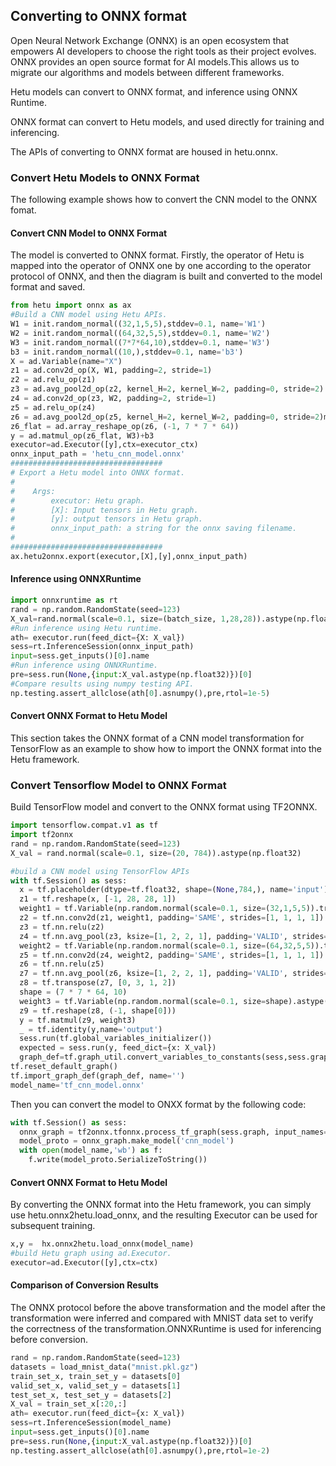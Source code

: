 ## Converting to ONNX format

Open Neural Network Exchange (ONNX) is an open ecosystem that empowers AI developers to choose the right tools as their project evolves. ONNX provides an open source format for AI models.This allows us to migrate our algorithms and models between different frameworks.

Hetu models can convert to ONNX format, and inference using ONNX Runtime. 

ONNX format can convert to Hetu models, and used directly for training and inferencing.

The APIs of converting to ONNX format are housed in hetu.onnx.

### Convert Hetu Models to ONNX Format

The following example shows how to convert the CNN model to the ONNX fomat.

#### Convert CNN Model to ONNX Format

The model is converted to ONNX format. Firstly, the operator of Hetu is mapped into the operator of ONNX one by one according to the operator protocol of ONNX, and then the diagram is built and converted to the model format and saved.

```python
from hetu import onnx as ax
#Build a CNN model using Hetu APIs.
W1 = init.random_normal((32,1,5,5),stddev=0.1, name='W1')
W2 = init.random_normal((64,32,5,5),stddev=0.1, name='W2')
W3 = init.random_normal((7*7*64,10),stddev=0.1, name='W3')
b3 = init.random_normal((10,),stddev=0.1, name='b3')
X = ad.Variable(name="X")
z1 = ad.conv2d_op(X, W1, padding=2, stride=1)
z2 = ad.relu_op(z1)
z3 = ad.avg_pool2d_op(z2, kernel_H=2, kernel_W=2, padding=0, stride=2)
z4 = ad.conv2d_op(z3, W2, padding=2, stride=1)
z5 = ad.relu_op(z4)
z6 = ad.avg_pool2d_op(z5, kernel_H=2, kernel_W=2, padding=0, stride=2)m
z6_flat = ad.array_reshape_op(z6, (-1, 7 * 7 * 64))
y = ad.matmul_op(z6_flat, W3)+b3
executor=ad.Executor([y],ctx=executor_ctx)
onnx_input_path = 'hetu_cnn_model.onnx'
##################################
# Export a Hetu model into ONNX format.
#
#    Args:
#        executor: Hetu graph.
#        [X]: Input tensors in Hetu graph.
#        [y]: output tensors in Hetu graph.
#        onnx_input_path: a string for the onnx saving filename.
#
##################################
ax.hetu2onnx.export(executor,[X],[y],onnx_input_path)
```

#### **Inference using ONNXRuntime**

```python
import onnxruntime as rt
rand = np.random.RandomState(seed=123)
X_val=rand.normal(scale=0.1, size=(batch_size, 1,28,28)).astype(np.float32)
#Run inference using Hetu runtime.
ath= executor.run(feed_dict={X: X_val})
sess=rt.InferenceSession(onnx_input_path)
input=sess.get_inputs()[0].name
#Run inference using ONNXRuntime.
pre=sess.run(None,{input:X_val.astype(np.float32)})[0]
#Compare results using numpy testing API.
np.testing.assert_allclose(ath[0].asnumpy(),pre,rtol=1e-5)
```

#### **Convert ONNX Format to Hetu Model** 

This section takes the ONNX format of a CNN model transformation for TensorFlow as an example to show how to import the ONNX format into the Hetu framework.

### Convert Tensorflow Model to ONNX Format

Build TensorFlow model and convert to the ONNX format using TF2ONNX.

```python
import tensorflow.compat.v1 as tf
import tf2onnx
rand = np.random.RandomState(seed=123)
X_val = rand.normal(scale=0.1, size=(20, 784)).astype(np.float32)

#build a CNN model using TensorFlow APIs
with tf.Session() as sess:
  x = tf.placeholder(dtype=tf.float32, shape=(None,784,), name='input')
  z1 = tf.reshape(x, [-1, 28, 28, 1])
  weight1 = tf.Variable(np.random.normal(scale=0.1, size=(32,1,5,5)).transpose([2, 3, 1, 0]).astype(np.float32))
  z2 = tf.nn.conv2d(z1, weight1, padding='SAME', strides=[1, 1, 1, 1])
  z3 = tf.nn.relu(z2)
  z4 = tf.nn.avg_pool(z3, ksize=[1, 2, 2, 1], padding='VALID', strides=[1, 2, 2, 1])
  weight2 = tf.Variable(np.random.normal(scale=0.1, size=(64,32,5,5)).transpose([2, 3, 1, 0]).astype(np.float32))
  z5 = tf.nn.conv2d(z4, weight2, padding='SAME', strides=[1, 1, 1, 1])
  z6 = tf.nn.relu(z5)
  z7 = tf.nn.avg_pool(z6, ksize=[1, 2, 2, 1], padding='VALID', strides=[1, 2, 2, 1])
  z8 = tf.transpose(z7, [0, 3, 1, 2])
  shape = (7 * 7 * 64, 10)
  weight3 = tf.Variable(np.random.normal(scale=0.1, size=shape).astype(np.float32))
  z9 = tf.reshape(z8, (-1, shape[0]))
  y = tf.matmul(z9, weight3)
  _ = tf.identity(y,name='output')
  sess.run(tf.global_variables_initializer())
  expected = sess.run(y, feed_dict={x: X_val})
  graph_def=tf.graph_util.convert_variables_to_constants(sess,sess.graph_def, 'output'])
tf.reset_default_graph()
tf.import_graph_def(graph_def, name='')
model_name='tf_cnn_model.onnx'
```

Then you can convert the model to ONXX format by the following code:

```python
with tf.Session() as sess:
  onnx_graph = tf2onnx.tfonnx.process_tf_graph(sess.graph, input_names=['input:0'], output_names=['output:0'],)
  model_proto = onnx_graph.make_model('cnn_model')
  with open(model_name,'wb') as f:
    f.write(model_proto.SerializeToString())
```

#### **Convert ONNX Format to Hetu Model**

By converting the ONNX format into the Hetu framework, you can simply use hetu.onnx2hetu.load_onnx, and the resulting Executor can be used for subsequent training.

```python
x,y =  hx.onnx2hetu.load_onnx(model_name)
#build Hetu graph using ad.Executor.
executor=ad.Executor([y],ctx=ctx)
```

#### **Comparison of Conversion Results**

The ONNX protocol before the above transformation and the model after the transformation were inferred and compared with MNIST data set to verify the correctness of the transformation.ONNXRuntime is used for inferencing before conversion.

```python
rand = np.random.RandomState(seed=123)
datasets = load_mnist_data("mnist.pkl.gz")
train_set_x, train_set_y = datasets[0]
valid_set_x, valid_set_y = datasets[1]
test_set_x, test_set_y = datasets[2]
X_val = train_set_x[:20,:]
ath= executor.run(feed_dict={x: X_val})
sess=rt.InferenceSession(model_name)
input=sess.get_inputs()[0].name
pre=sess.run(None,{input:X_val.astype(np.float32)})[0]
np.testing.assert_allclose(ath[0].asnumpy(),pre,rtol=1e-2)
```

